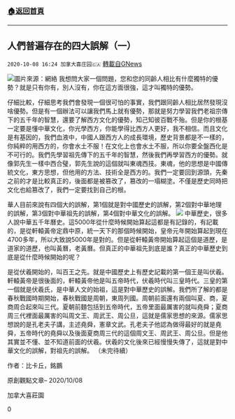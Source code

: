 ###  [:house:返回首頁](https://github.com/ourhimalayas/txt)
---

## 人們普遍存在的四大誤解（一）
`2020-10-08 16:24 加拿大喜庄园🇨🇦` [轉載自GNews](https://gnews.org/zh-hant/409422/)

![]()![](https://s3.amazonaws.com/gnews-media-offload/wp-content/uploads/2020/10/07160745/kunlun2-1.jpg)圖片來源：網絡
我想問大家一個問題，您和您的同齡人相比有什麼獨特的優勢？就是只有你有，別人沒有，你在這方面很強，這才叫獨特的優勢。

仔細比較，仔細思考我們會發現一個很可怕的事實，我們跟同齡人相比居然發現沒啥優勢。但是有一個辦法可以讓我們馬上就有優勢，那就是努力學習我們老祖宗傳下的五千年的智慧，還要了解西方文化的優勢，知己知彼百戰不殆。但是你的根基一定要是懂中華文化，你光學西方，你能學得比西方人更好，我不相信。而且文化是有基因的，我們血液中，中國人跟西方人的成長環境，歷史背景都是不一樣的，你純粹的用西方的，你會水土不服！在文化上也會水土不服，所以你要全盤西化是不可行的。我們先學習祖先傳下的五千年的智慧，然後我們再學習西方的優勢。就像郭先生一樣中西合璧，郭先生說的這個就叫東魂西技。東魂，他的思想是中國傳統文化，東方思想，但他用的方法、技術全是西方的。我們一定要回到源頭，先秦之前的才是比較真正的，後面都是被篡改了，篡改的一塌糊塗。不僅是歷史同時把文化也給篡改了，我們一定要找到自己的根。

華人目前來說有四個大的誤解，第1個就是對中國歷史的誤解，第2個對中華地理的誤解，第3個對中華祖先的誤解，第4個對中華文化的誤解。
![]()![](https://s3.amazonaws.com/gnews-media-offload/wp-content/uploads/2020/10/07160858/kunlun5.png)
中華歷史，很多人說中華五千年曆史。這5000年從什麼時候開始算起這都是有記錄的，有記載的，是從軒轅黃帝定鼎中原，統一天下的那個時候開始，皇帝元年開始算起到現在4700多年，所以大致說5000年是對的。但是從軒轅黃帝開始算起這個是道歷，是道家的道歷，也叫黃曆，老黃曆。但真正的中華祖先到底是誰？真正的中華歷史到底是從什麼時候開始的呢？

是從伏羲開始的，叫百王之先。就是中國歷史上有歷史記載的第一個王是叫伏羲。軒轅黃帝是很後面的，軒轅黃帝他是叫五帝時代，伏羲時代叫三皇時代。三皇的第一個就是伏羲氏，是中華人文的始祖，這是對中華歷史的誤解。我們所了解的都是春秋戰國時期開始，春秋戰國是周朝，東周列國。周朝前面還有兩個叫夏、商，夏商周合起來叫三代。夏朝前麵包括到五帝時代，五帝里面最厲害的就叫堯舜；夏商周三代裡面最厲害的叫周文王、周武王、周公旦，這就是儒家思想的來源。儒家思想說的是孔老夫子講，主述堯舜，憲章文武。孔老夫子他認為做得最好的就是堯舜，五帝時代的堯舜以及後面夏商周三代的這個周文王、周武王、周公旦。但是他其實並不懂、並不知道前面的伏羲。伏羲的文化後來已經慢慢失傳了，這就是對中華文化的誤解，對祖先的誤解。 （未完待續）

作者：比卡丘，銘鵬

原創觀點文章– 2020/10/08

加拿大喜莊園

0
